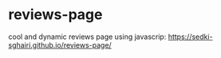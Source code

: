 # reviews-page
cool and dynamic reviews page using javascrip:
https://sedki-sghairi.github.io/reviews-page/
